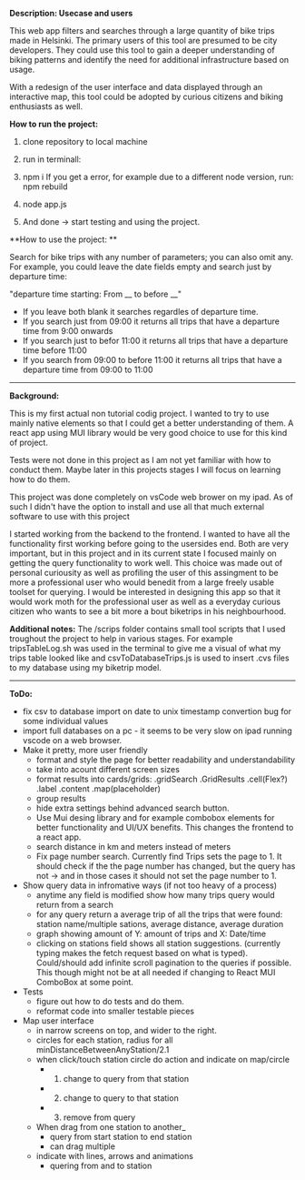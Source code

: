 
**Description: Usecase and users**

This web app filters and searches through a large quantity of bike trips made in Helsinki. The primary users of this tool are presumed to be city developers. They could use this tool to gain a deeper understanding of biking patterns and identify the need for additional infrastructure based on usage.

With a redesign of the user interface and data displayed through an interactive map, this tool could be adopted by curious citizens and biking enthusiasts as well.



**How to run the project:**

1. clone repository to local machine
2. run in terminall: 
3. npm i
If you get a error, for example due to a different node version, run: npm rebuild
4. node app.js

5. And done -> start testing and using the project. 




**How to use the project: **

Search for bike trips with any number of parameters; you can also omit any. For example, you could leave the date fields empty and search just by departure time:

"departure time starting: From __ to before __"
* If you leave both blank it searches regardles of departure time.
* If you search just from 09:00 it returns all trips that have a departure time from 9:00 onwards
* If you search just to befor 11:00 it returns all trips that have a departure time before 11:00
* If you search from 09:00 to before 11:00 it returns all trips that have a departure time from 09:00 to 11:00


---------------------------------


**Background:**

This is my first actual non tutorial codig project. I wanted to try to use mainly native elements so that I could get a better understanding of them. A react app using MUI library would be very good choice to use for this kind of project.

Tests were not done in this project as I am not yet familiar with how to conduct them. Maybe later in this projects stages I will focus on learning how to do them.

This project was done completely on vsCode web brower on my ipad. As of such I didn't have the option to install and use all that much external software to use with this project

I started working from the backend to the frontend. I wanted to have all the functionality first working before going to the usersides end. Both are very important, but in this project and in its current state I focused mainly on getting the query functionality to work well. This choice was made out of personal curiousity as well as profiling the user of this assingment to be more a professional user who would benedit from a large freely usable toolset for querying. I would be interested in designing this app so that it would work moth for the professional user as well as a everyday curious citizen who wants to see a bit more a bout biketrips in his neighbourhood.



**Additional notes:**
The /scrips folder contains small tool scripts that I used troughout the project to help in various stages. For example tripsTableLog.sh was used in the terminal to give me a visual of what my trips table looked like and csvToDatabaseTrips.js is used to insert .cvs files to my database using my biketrip model.


---------------------------------


**ToDo:**
- fix csv to database import on date to unix timestamp convertion bug for some individual values
- import full databases on a pc - it seems to be very slow on ipad running vscode on a web browser.
- Make it pretty, more user friendly
    - format and style the page for better readability and understandability
    - take into acount different screen sizes
    - format results into cards/grids: .gridSearch .GridResults .cell(Flex?) .label .content .map(placeholder) 
    - group results
    - hide extra settings behind advanced search button.
    - Use Mui desing library and for example combobox elements for better functionality and UI/UX benefits. This changes the frontend to a react app.
    - search distance in km and meters instead of meters
    - Fix page number search. Currently find Trips sets the page to 1. It should check if the the page number has changed, but the query has not -> and in those cases it should not set the page number to 1.
- Show query data in infromative ways (if not too heavy of a process)
    - anytime any field is modified show how many trips query would return from a search
    - for any query return a average trip of all the trips that were found: station name/multiple sations, average distance, average duration
    - graph showing amount of Y: amount of trips and X: Date/time
    - clicking on stations field shows all station suggestions. (currently typing makes the fetch request based on what is typed). Could/should add infinite scroll pagination to the queries if possible. This though might not be at all needed if changing to React MUI ComboBox at some point.
- Tests
    - figure out how to do tests and do them.
    - reformat code into smaller testable pieces
- Map user interface
    - in narrow screens on top, and wider to the right.
    - circles for each station, radius for all minDistanceBetweenAnyStation/2.1
    - when click/touch station circle do action and indicate on map/circle
        - 1. change to query from that station
        - 2. change to query to that station
        - 3. remove from query
    - When drag from one station to another_
        - query from start station to end station
        - can drag multiple
    - indicate with lines, arrows and animations
        - quering from and to station


